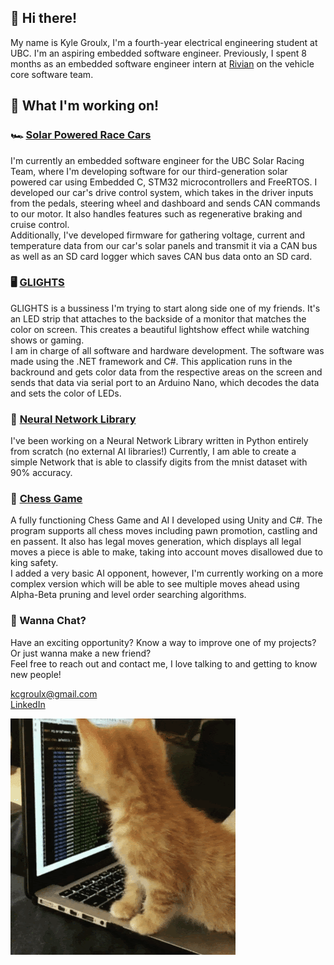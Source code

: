 ## 👋 Hi there! 

My name is Kyle Groulx, I'm a fourth-year electrical engineering student at UBC. I'm an aspiring embedded software engineer. Previously, I spent 8 months as an embedded software engineer intern at [Rivian](https://www.linkedin.com/company/rivian/) on the vehicle core software team.

## 🌱 What I'm working on!
### 🏎️ [Solar Powered Race Cars](https://github.com/UBC-Solar/firmware_v3) 
I'm currently an embedded software engineer for the UBC Solar Racing Team, where I'm developing software for our third-generation solar powered car using Embedded C, STM32 microcontrollers and FreeRTOS. 
I developed our car's drive control system, which takes in the driver inputs from the pedals, steering wheel and dashboard and sends CAN commands to our motor. It also handles features such as regenerative braking and cruise control.  
Additionally, I've developed firmware for gathering voltage, current and temperature data from our car's solar panels and transmit it via a CAN bus as well as an SD card logger which saves CAN bus data onto an SD card.

### 🖥️ [GLIGHTS](https://github.com/kcgroulx/GLIGHTS)
GLIGHTS is a bussiness I'm trying to start along side one of my friends. It's an LED strip that attaches to the backside of a monitor that matches the color on screen. This creates a beautiful lightshow effect while watching shows or gaming.  
I am in charge of all software and hardware development. The software was made using the .NET framework and C#. This application runs in the backround and gets color data from the respective areas on the screen and sends that data via serial port to an Arduino Nano, which decodes the data and sets the color of LEDs.  

### 🧠 [Neural Network Library](https://github.com/kcgroulx/Neural-Network)
I've been working on a Neural Network Library written in Python entirely from scratch (no external AI libraries!) Currently, I am able to create a simple Network that is able to classify digits from the mnist dataset with 90% accuracy. 

### 🐴 [Chess Game](https://github.com/kcgroulx/ChessGame)
A fully functioning Chess Game and AI I developed using Unity and C#. The program supports all chess moves including pawn promotion, castling and en passent. It also has legal moves generation, which displays all legal moves a piece is able to make, taking into account moves disallowed due to king safety.  
I added a very basic AI opponent, however, I'm currently working on a more complex version which will be able to see multiple moves ahead using Alpha-Beta pruning and level order searching algorithms.

### 📡 Wanna Chat?
Have an exciting opportunity? Know a way to improve one of my projects? Or just wanna make a new friend?  
Feel free to reach out and contact me, I love talking to and getting to know new people!

kcgroulx@gmail.com  
[LinkedIn](https://www.linkedin.com/in/kylegroulx)  

![:3](https://github.com/kcgroulx/kcgroulx/blob/main/unnamed.gif)

